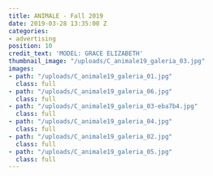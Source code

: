 ```yaml
---
title: ANIMALE - Fall 2019
date: 2019-03-28 13:35:00 Z
categories:
- advertising
position: 10
credit_text: 'MODEL: GRACE ELIZABETH'
thumbnail_image: "/uploads/C_animale19_galeria_03.jpg"
images:
- path: "/uploads/C_animale19_galeria_01.jpg"
  class: full
- path: "/uploads/C_animale19_galeria_06.jpg"
  class: full
- path: "/uploads/C_animale19_galeria_03-eba7b4.jpg"
  class: full
- path: "/uploads/C_animale19_galeria_04.jpg"
  class: full
- path: "/uploads/C_animale19_galeria_02.jpg"
  class: full
- path: "/uploads/C_animale19_galeria_05.jpg"
  class: full
---
```


